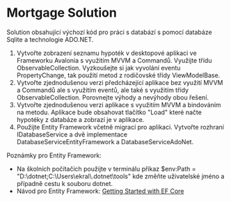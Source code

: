 # Mortgage Solution

Solution obsahující výchozí kód pro práci s databází s pomocí databáze Sqlite a technologie ADO.NET.

1. Vytvořte zobrazení seznamu hypoték v desktopové aplikaci ve Frameworku Avalonia s využitím MVVM a Commandů. Využijte třídu ObservableCollection. Vyzkoušejte si jak vyvolání eventu PropertyChange, tak použití metod z rodičovské třídy ViewModelBase.
2. Vytvořte zjednodušenou verzi předcházející aplikace bez využití MVVM a Commandů ale s využitím eventů, ale také s využitím třídy ObservableCollection. Porovnejte výhody a nevýhody obou řešení.
3. Vytvořte zjednodušenou verzi aplikace s využitím MVVM a bindováním na metodu. Aplikace bude obsahovat tlačítko "Load" které načte hypotéky z databáze a zobrazí je v aplikace.
4. Použijte Entity Framework včetně migrací pro aplikaci. Vytvořte rozhraní IDatabaseService a dvě implementace DatabaseServiceEntityFramework a DatabaseServiceAdoNet.

Poznámky pro Entity Framework:
- Na školních počítačích použijte v terminálu příkaz  $env:Path = "D:\dotnet;C:\Users\ekral\\.dotnet\tools" kde změňte uživatelské jméno a případně cestu k souboru dotnet.
- Návod pro Entity Framework: [Getting Started with EF Core](https://learn.microsoft.com/en-us/ef/core/get-started/overview/first-app?tabs=netcore-cli#create-the-database)
